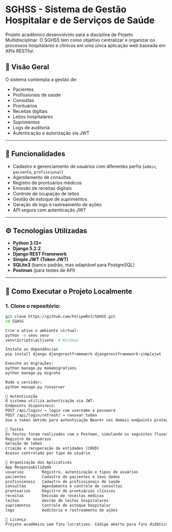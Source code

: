 # SGHSS - Sistema de Gestão Hospitalar e de Serviços de Saúde

Projeto acadêmico desenvolvido para a disciplina de Projeto Multidisciplinar. O SGHSS tem como objetivo centralizar e organizar os processos hospitalares e clínicos em uma única aplicação web baseada em APIs RESTful.

## 🏥 Visão Geral

O sistema contempla a gestão de:
- Pacientes
- Profissionais de saúde
- Consultas
- Prontuários
- Receitas digitais
- Leitos hospitalares
- Suprimentos
- Logs de auditoria
- Autenticação e autorização via JWT

---

## 📌 Funcionalidades

- Cadastro e gerenciamento de usuários com diferentes perfis (`admin`, `paciente`, `profissional`)
- Agendamento de consultas
- Registro de prontuários médicos
- Emissão de receitas digitais
- Controle de ocupação de leitos
- Gestão de estoque de suprimentos
- Geração de logs e rastreamento de ações
- API segura com autenticação JWT

---

## ⚙️ Tecnologias Utilizadas

- **Python 3.13+**
- **Django 5.2.2**
- **Django REST Framework**
- **Simple JWT (Token JWT)**
- **SQLite3** (banco padrão, mas adaptável para PostgreSQL)
- **Postman** (para testes de API)

---

## 🧭 Como Executar o Projeto Localmente

### 1. Clone o repositório:
```bash
git clone https://github.com/FelipeRn7/SGHSS.git
cd SGHSS

Crie e ative o ambiente virtual:
python -m venv venv
venv\Scripts\activate  # Windows

Instale as dependências
pip install django djangorestframework djangorestframework-simplejwt

Execute as migrações:
python manage.py makemigrations
python manage.py migrate

Rode o servidor:
python manage.py runserver

🔐 Autenticação
O sistema utiliza autenticação via JWT.
Endpoints disponíveis:
POST /api/login/ → login com username e password
POST /api/login/refresh/ → renovar token
Use o token obtido para autenticação Bearer nos demais endpoints protegidos.

🧪 Testes
Os testes foram realizados com o Postman, simulando os seguintes fluxos:
Registro de usuários
Geração de token
Criação e recuperação de entidades (CRUD)
Acesso controlado por tipo de usuário

📂 Organização dos Aplicativos
App	Responsabilidade
usuarios	    Registro, autenticação e tipos de usuários
pacientes	    Cadastro de pacientes e seus dados
profissionais	Cadastro de profissionais de saúde
consultas	    Agendamento e controle de consultas
prontuarios	    Registro de prontuários clínicos
receitas	    Emissão de receitas médicas
leitos	        Gestão de leitos hospitalares
suprimentos	    Controle de estoque hospitalar
logs	        Auditoria e rastreamento de ações

📄 Licença
Projeto acadêmico sem fins lucrativos. Código aberto para fins didáticos.



